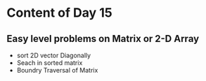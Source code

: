 # Content of Day 15
## Easy level problems on Matrix or 2-D Array
- sort 2D vector Diagonally
- Seach in sorted matrix
- Boundry Traversal of Matrix
